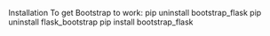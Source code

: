 Installation
To get Bootstrap to work:
    pip uninstall bootstrap_flask
    pip uninstall flask_bootstrap
    pip install bootstrap_flask

